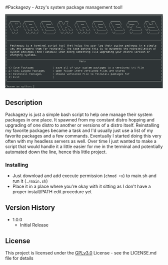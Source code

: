 #Packagezy - Azzy's system package management tool!

![Packagezt GUI](packagezy_menu.png)

## Description

Packagezy is just a simple bash script to help one manage their system packages in one place. It spawned from my constant distro hopping and upgrading of one distro to another or versions of a distro itself. Reinstalling my favorite packages became a task and I'd usually just use a list of my favorite packages and a few commands. Eventually I started doing this very often with my headless servers as well. Over time I just wanted to make a script that would handle it a little easier for me in the terminal and potentially automated down the line, hence this little project.

### Installing

* Just download and add execute permission (```chmod +x```) to main.sh and run it (```./main.sh```) 
* Place it in a place where you're okay with it sitting as I don't have a proper install/PATH edit procedure yet

## Version History

  * 1.0.0
    * Initial Release

## License

This project is licensed under the [GPLv3.0](https://github.com/AzzyB/Packagezy/blob/main/LICENSE) License - see the LICENSE.md file for details
